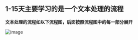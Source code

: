 ## 1-15天主要学习的是一个文本处理的流程

**文本处理的流程如以下流程图，后面按照流程图中的每一部分展开**

![image](https://github.com/XueRenJing/Python-NLP-LEARNING/raw/master/word_process.png)

